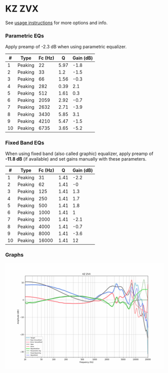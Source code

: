 # KZ ZVX
See [usage instructions](https://github.com/jaakkopasanen/AutoEq#usage) for more options and info.

### Parametric EQs
Apply preamp of -2.3 dB when using parametric equalizer.

|   # | Type    |   Fc (Hz) |    Q |   Gain (dB) |
|-----|---------|-----------|------|-------------|
|   1 | Peaking |        22 | 5.97 |        -1.8 |
|   2 | Peaking |        33 | 1.2  |        -1.5 |
|   3 | Peaking |        66 | 1.56 |        -0.3 |
|   4 | Peaking |       282 | 0.39 |         2.1 |
|   5 | Peaking |       512 | 1.61 |         0.3 |
|   6 | Peaking |      2059 | 2.92 |        -0.7 |
|   7 | Peaking |      2632 | 2.71 |        -3.9 |
|   8 | Peaking |      3430 | 5.85 |         3.1 |
|   9 | Peaking |      4210 | 5.47 |        -1.5 |
|  10 | Peaking |      6735 | 3.65 |        -5.2 |

### Fixed Band EQs
When using fixed band (also called graphic) equalizer, apply preamp of **-11.8 dB** (if available) and set gains manually with these parameters.

|   # | Type    |   Fc (Hz) |    Q |   Gain (dB) |
|-----|---------|-----------|------|-------------|
|   1 | Peaking |        31 | 1.41 |        -2.2 |
|   2 | Peaking |        62 | 1.41 |        -0   |
|   3 | Peaking |       125 | 1.41 |         1.3 |
|   4 | Peaking |       250 | 1.41 |         1.7 |
|   5 | Peaking |       500 | 1.41 |         1.8 |
|   6 | Peaking |      1000 | 1.41 |         1   |
|   7 | Peaking |      2000 | 1.41 |        -2.1 |
|   8 | Peaking |      4000 | 1.41 |        -0.7 |
|   9 | Peaking |      8000 | 1.41 |        -3.6 |
|  10 | Peaking |     16000 | 1.41 |        12   |

### Graphs
![](./KZ%20ZVX.png)
